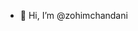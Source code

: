 - 👋 Hi, I’m @zohimchandani


<!---
zohimchandani/zohimchandani is a ✨ special ✨ repository because its `README.md` (this file) appears on your GitHub profile.
You can click the Preview link to take a look at your changes.
--->
